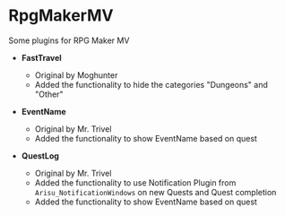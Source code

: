 # RpgMakerMV
Some plugins for RPG Maker MV

- **FastTravel**
  - Original by Moghunter
  - Added the functionality to hide the categories "Dungeons" and "Other"
  
- **EventName**
  - Original by Mr. Trivel
  - Added the functionality to show EventName based on quest

- **QuestLog**
  - Original by Mr. Trivel
  - Added the functionality to use Notification Plugin from `Arisu_NotificationWindows` on new Quests and Quest completion
  - Added the functionality to show EventName based on quest
